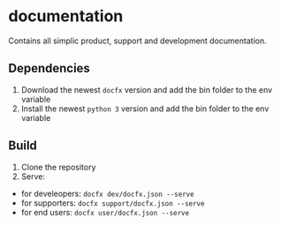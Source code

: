 # documentation
Contains all simplic product, support and development documentation.

## Dependencies

1. Download the newest `docfx` version and add the bin folder to the env variable
2. Install the newest `python 3` version and add the bin folder to the env variable

## Build

1. Clone the repository
3. Serve: 
  - for develeopers: `docfx dev/docfx.json --serve`
  - for supporters: `docfx support/docfx.json --serve`
  - for end users: `docfx user/docfx.json --serve`